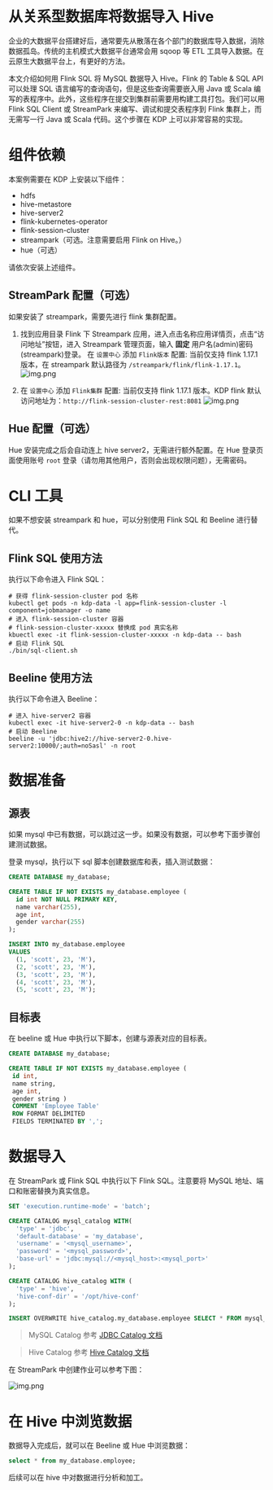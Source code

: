 # 从关系型数据库将数据导入 Hive

企业的大数据平台搭建好后，通常要先从散落在各个部门的数据库导入数据，消除数据孤岛。传统的主机模式大数据平台通常会用 sqoop 等 ETL 工具导入数据。在云原生大数据平台上，有更好的方法。

本文介绍如何用 Flink SQL 将 MySQL 数据导入 Hive。Flink 的 Table & SQL API 可以处理 SQL 语言编写的查询语句，但是这些查询需要嵌入用 Java 或 Scala 编写的表程序中。此外，这些程序在提交到集群前需要用构建工具打包。我们可以用 Flink SQL Client 或 StreamPark 来编写、调试和提交表程序到 Flink 集群上，而无需写一行 Java 或 Scala 代码。这个步骤在 KDP 上可以非常容易的实现。

# 组件依赖

本案例需要在 KDP 上安装以下组件：

- hdfs
- hive-metastore
- hive-server2
- flink-kubernetes-operator
- flink-session-cluster
- streampark（可选。注意需要启用 Flink on Hive。）
- hue（可选）

请依次安装上述组件。

## StreamPark 配置（可选）

如果安装了 streampark，需要先进行 flink 集群配置。

1. 找到应用目录 Flink 下 Streampark 应用，进入点击名称应用详情页，点击“访问地址”按钮，进入 Streampark 管理页面，输入 **固定** 用户名(admin)密码(streampark)登录。
   在 `设置中心` 添加 `Flink版本` 配置: 当前仅支持 flink 1.17.1 版本，在 streampark 默认路径为 `/streampark/flink/flink-1.17.1`。
   ![img.png](./images/flink-streampark-flink-version.png)

2. 在 `设置中心` 添加 `Flink集群` 配置: 当前仅支持 flink 1.17.1 版本。KDP flink 默认访问地址为：`http://flink-session-cluster-rest:8081`
   ![img.png](./images/flink-streampark-flink-cluster.png)

## Hue 配置（可选）

Hue 安装完成之后会自动连上 hive server2，无需进行额外配置。在 Hue 登录页面使用账号 `root` 登录（请勿用其他用户，否则会出现权限问题），无需密码。

# CLI 工具

如果不想安装 streampark 和 hue，可以分别使用 Flink SQL 和 Beeline 进行替代。

## Flink SQL 使用方法

执行以下命令进入 Flink SQL：

```shell
# 获得 flink-session-cluster pod 名称
kubectl get pods -n kdp-data -l app=flink-session-cluster -l component=jobmanager -o name
# 进入 flink-session-cluster 容器
# flink-session-cluster-xxxxx 替换成 pod 真实名称
kbuectl exec -it flink-session-cluster-xxxxx -n kdp-data -- bash
# 启动 Flink SQL
./bin/sql-client.sh
```

## Beeline 使用方法

执行以下命令进入 Beeline：

```shell
# 进入 hive-server2 容器
kubectl exec -it hive-server2-0 -n kdp-data -- bash
# 启动 Beeline
beeline -u 'jdbc:hive2://hive-server2-0.hive-server2:10000/;auth=noSasl' -n root
```

# 数据准备

## 源表

如果 mysql 中已有数据，可以跳过这一步。如果没有数据，可以参考下面步骤创建测试数据。

登录 mysql，执行以下 sql 脚本创建数据库和表，插入测试数据：

```sql
CREATE DATABASE my_database;

CREATE TABLE IF NOT EXISTS my_database.employee (
  id int NOT NULL PRIMARY KEY,
  name varchar(255),
  age int,
  gender varchar(255)
);

INSERT INTO my_database.employee
VALUES
  (1, 'scott', 23, 'M'),
  (2, 'scott', 23, 'M'),
  (3, 'scott', 23, 'M'),
  (4, 'scott', 23, 'M'),
  (5, 'scott', 23, 'M');
```

## 目标表

在 beeline 或 Hue 中执行以下脚本，创建与源表对应的目标表。

```sql
CREATE DATABASE my_database;

CREATE TABLE IF NOT EXISTS my_database.employee (
 id int,
 name string,
 age int,
 gender string )
 COMMENT 'Employee Table'
 ROW FORMAT DELIMITED
 FIELDS TERMINATED BY ',';
```

# 数据导入

在 StreamPark 或 Flink SQL 中执行以下 Flink SQL。注意要将 MySQL 地址、端口和账密替换为真实信息。

```sql
SET 'execution.runtime-mode' = 'batch';

CREATE CATALOG mysql_catalog WITH(
  'type' = 'jdbc',
  'default-database' = 'my_database',
  'username' = '<mysql_username>',
  'password' = '<mysql_password>',
  'base-url' = 'jdbc:mysql://<mysql_host>:<mysql_port>'
);

CREATE CATALOG hive_catalog WITH (
  'type' = 'hive',
  'hive-conf-dir' = '/opt/hive-conf'
);

INSERT OVERWRITE hive_catalog.my_database.employee SELECT * FROM mysql_catalog.my_database.employee;
```

> MySQL Catalog 参考 [JDBC Catalog 文档](https://nightlies.apache.org/flink/flink-docs-release-1.17/zh/docs/connectors/table/jdbc/#jdbc-catalog-的使用)

> Hive Catalog 参考 [Hive Catalog 文档](https://nightlies.apache.org/flink/flink-docs-release-1.17/zh/docs/connectors/table/hive/overview/#连接到hive)

在 StreamPark 中创建作业可以参考下图：

![img.png](./images/flink-streampark-mysql-to-hive.png)

# 在 Hive 中浏览数据

数据导入完成后，就可以在 Beeline 或 Hue 中浏览数据：

```sql
select * from my_database.employee;
```

后续可以在 hive 中对数据进行分析和加工。
